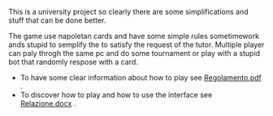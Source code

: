 This is a university project so clearly there are some simplifications and stuff that can be done better.

The game use napoletan cards and have some simple rules sometimework ands stupid to semplify the  to satisfy the request of the tutor.
Multiple player can paly throgh the same pc and do some tournament or play with a stupid bot that randomly respose with a card.

* To have some clear information about how to play see [Regolamento.pdf](Documentazione/Regolamento.pdf) .
* To discover how to play and how to use the interface see [Relazione.docx](Documentazione/Relazione.docx) .

